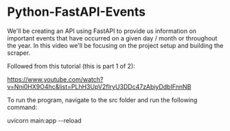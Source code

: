 # Python-FastAPI-Events
We'll be creating an API using FastAPI to provide us information on important events that have occurred on a given day / month or throughout the year. In this video we'll be focusing on the project setup and building the scraper.

Followed from this tutorial (this is part 1 of 2):

https://www.youtube.com/watch?v=Nni0HX9O4hc&list=PLhH3UpV2flryU3DDc47zAbiyDdbIFnnNB

To run the program, navigate to the src folder and run the following command:

uvicorn main:app --reload
